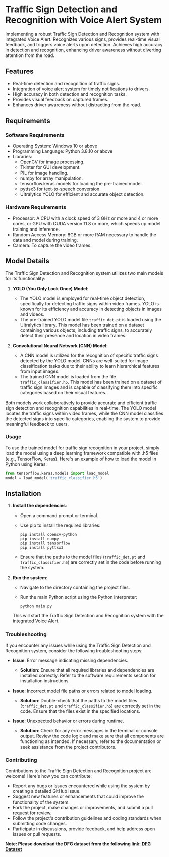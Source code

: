# Traffic Sign Detection and Recognition with Voice Alert System

Implementing a robust Traffic Sign Detection and Recognition system with integrated Voice Alert. Recognizes various signs, provides real-time visual feedback, and triggers voice alerts upon detection. Achieves high accuracy in detection and recognition, enhancing driver awareness without diverting attention from the road.

## Features

- Real-time detection and recognition of traffic signs.
- Integration of voice alert system for timely notifications to drivers.
- High accuracy in both detection and recognition tasks.
- Provides visual feedback on captured frames.
- Enhances driver awareness without distracting from the road.

## Requirements

### Software Requirements
- Operating System: Windows 10 or above
- Programming Language: Python 3.8.10 or above
- Libraries:
  - OpenCV for image processing.
  - Tkinter for GUI development.
  - PIL for image handling.
  - numpy for array manipulation.
  - tensorflow.keras.models for loading the pre-trained model.
  - pyttsx3 for text-to-speech conversion.
  - Ultralytics YOLO for efficient and accurate object detection.

### Hardware Requirements
- Processor: A CPU with a clock speed of 3 GHz or more and 4 or more cores, or GPU with CUDA version 11.8 or more, which speeds up model training and inference.
- Random Access Memory: 8GB or more RAM necessary to handle the data and model during training.
- Camera: To capture the video frames.

## Model Details

The Traffic Sign Detection and Recognition system utilizes two main models for its functionality:

1. **YOLO (You Only Look Once) Model**:
   - The YOLO model is employed for real-time object detection, specifically for detecting traffic signs within video frames. YOLO is known for its efficiency and accuracy in detecting objects in images and videos.
   - The pre-trained YOLO model file `traffic_det.pt` is loaded using the Ultralytics library. This model has been trained on a dataset containing various objects, including traffic signs, to accurately detect their presence and location in video frames.

2. **Convolutional Neural Network (CNN) Model**:
   - A CNN model is utilized for the recognition of specific traffic signs detected by the YOLO model. CNNs are well-suited for image classification tasks due to their ability to learn hierarchical features from input images.
   - The trained CNN model is loaded from the file `traffic_classifier.h5`. This model has been trained on a dataset of traffic sign images and is capable of classifying them into specific categories based on their visual features.

Both models work collaboratively to provide accurate and efficient traffic sign detection and recognition capabilities in real-time. The YOLO model locates the traffic signs within video frames, while the CNN model classifies the detected signs into specific categories, enabling the system to provide meaningful feedback to users.

### Usage

To use the trained model for traffic sign recognition in your project, simply load the model using a deep learning framework compatible with .h5 files (e.g., TensorFlow, Keras). Here's an example of how to load the model in Python using Keras:

```python
from tensorflow.keras.models import load_model
model = load_model('traffic_classifier.h5')
```

## Installation

1. **Install the dependencies**:

   - Open a command prompt or terminal.
   - Use pip to install the required libraries:

     ```
     pip install opencv-python
     pip install numpy
     pip install tensorflow
     pip install pyttsx3
     ```

   - Ensure that the paths to the model files (`traffic_det.pt` and `traffic_classifier.h5`) are correctly set in the code before running the system.

2. **Run the system**:

   - Navigate to the directory containing the project files.
   - Run the main Python script using the Python interpreter:

     ```
     python main.py
     ```

   This will start the Traffic Sign Detection and Recognition system with the integrated Voice Alert.

### Troubleshooting

If you encounter any issues while using the Traffic Sign Detection and Recognition system, consider the following troubleshooting steps:

- **Issue**: Error message indicating missing dependencies.
  - **Solution**: Ensure that all required libraries and dependencies are installed correctly. Refer to the software requirements section for installation instructions.

- **Issue**: Incorrect model file paths or errors related to model loading.
  - **Solution**: Double-check that the paths to the model files (`traffic_det.pt` and `traffic_classifier.h5`) are correctly set in the code. Ensure that the files exist in the specified locations.

- **Issue**: Unexpected behavior or errors during runtime.
  - **Solution**: Check for any error messages in the terminal or console output. Review the code logic and make sure that all components are functioning as intended. If necessary, refer to the documentation or seek assistance from the project contributors.

### Contributing

Contributions to the Traffic Sign Detection and Recognition project are welcome! Here's how you can contribute:

- Report any bugs or issues encountered while using the system by creating a detailed GitHub issue.
- Suggest new features or enhancements that could improve the functionality of the system.
- Fork the project, make changes or improvements, and submit a pull request for review.
- Follow the project's contribution guidelines and coding standards when submitting code changes.
- Participate in discussions, provide feedback, and help address open issues or pull requests.

**Note: Please download the DFG dataset from the following link: [DFG Dataset](https://www.vicos.si/resources/dfg/)**
